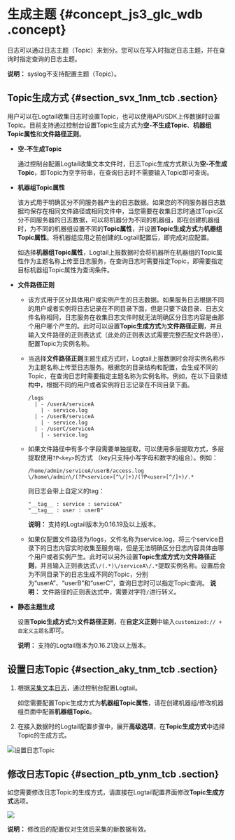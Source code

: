 # 生成主题 {#concept_js3_glc_wdb .concept}

日志可以通过日志主题（Topic）来划分。您可以在写入时指定日志主题，并在查询时指定查询的日志主题。

**说明：** syslog不支持配置主题（Topic）。

## Topic生成方式 {#section_svx_1nm_tcb .section}

用户可以在Logtail收集日志时设置Topic，也可以使用API/SDK上传数据时设置Topic。目前支持通过控制台设置Topic生成方式为**空-不生成Topic**、**机器组Topic属性**和**文件路径正则**。

-   **空-不生成Topic** 

    通过控制台配置Logtail收集文本文件时，日志Topic生成方式默认为**空-不生成Topic**，即Topic为空字符串，在查询日志时不需要输入Topic即可查询。

-   **机器组Topic属性** 

    该方式用于明确区分不同服务器产生的日志数据。如果您的不同服务器日志数据均保存在相同文件路径或相同文件中，当您需要在收集日志时通过Topic区分不同服务器的日志数据，可以将机器分为不同的机器组，即在创建机器组时，为不同的机器组设置不同的**Topic属性**，并设置**Topic生成方式**为**机器组Topic属性**。将机器组应用之前创建的Logtail配置后，即完成对应配置。

    如选择**机器组Topic属性**，Logtail上报数据时会将机器所在机器组的Topic属性作为主题名称上传至日志服务，在查询日志时需要指定Topic，即需要指定目标机器组Topic属性为查询条件。

-   **文件路径正则** 

    -   该方式用于区分具体用户或实例产生的日志数据。如果服务日志根据不同的用户或者实例将日志记录在不同目录下面，但是只要下级目录、日志文件名称相同，日志服务在收集日志文件时就无法明确区分日志内容是由那个用户哪个产生的。此时可以设置**Topic生成方式**为**文件路径正则**，并且输入文件路径的正则表达式（此处的正则表达式需要完整匹配文件路径），配置Topic为实例名称。
    -   当选择**文件路径正则**主题生成方式时，Logtail上报数据时会将实例名称作为主题名称上传至日志服务。根据您的目录结构和配置，会生成不同的Topic，在查询日志时需要指定主题名称为实例名称。例如，在以下目录结构中，根据不同的用户或者实例将日志记录在不同目录下面。

        ``` {#codeblock_7ju_0j4_xbz}
        /logs
          | - /userA/serviceA
            | - service.log
          | - /userB/serviceA
            | - service.log
          | - /userC/serviceA
            | - service.log
        ```

    -   如果文件路径中有多个字段需要单独提取，可以使用多层提取方式，多层提取使用`?P<key>`的方式 （key只支持小写字母和数字的组合）。例如：

        ``` {#codeblock_onj_olm_frw}
        /home/admin/serviceA/userB/access.log
        \/home\/admin\/(?P<service>[^\/]+)/(?P<user>[^/]+)/.*
        ```

        则日志会带上自定义的tag：

        ``` {#codeblock_ane_y0m_k0q}
        "__tag__ : service : serviceA"
        "__tag__ : user : userB"
        ```

        **说明：** 支持的Logtail版本为0.16.19及以上版本。

    -   如果仅配置文件路径为/logs，文件名称为service.log，将三个service目录下的日志内容实时收集至服务端，但是无法明确区分日志内容具体由哪个用户或者实例产生。此时可以另外设置**Topic生成方式**为**文件路径正则**，并且输入正则表达式`\/(.*)\/serviceA\/.*`提取实例名称。设置后会为不同目录下的日志生成不同的Topic，分别为“userA”、“userB”和“userC”，查询日志时可以指定Topic查询。
    **说明：** 文件路径的正则表达式中，需要对字符`/`进行转义。

-   **静态主题生成** 

    设置**Topic生成方式**为**文件路径正则**，在**自定义正则**中输入`customized:// + 自定义主题名`即可。

    **说明：** 支持的Logtail版本为0.16.21及以上版本。


## 设置日志Topic {#section_aky_tnm_tcb .section}

1.  根据[采集文本日志](cn.zh-CN/用户指南/Logtail采集/文本日志/采集文本日志.md)，通过控制台配置Logtail。

    如您需要配置Topic生成方式为**机器组Topic属性**，请在创建机器组/修改机器组页面中配置**机器组Topic**。

2.  在接入数据时的Logtail配置步骤中，展开**高级选项**，在**Topic生成方式**中选择Topic的生成方式。

![](images/2904_zh-CN.png "设置日志Topic")

## 修改日志Topic {#section_ptb_ynm_tcb .section}

如您需要修改日志Topic的生成方式，请直接在Logtail配置界面修改**Topic生成方式**选项。

![](http://static-aliyun-doc.oss-cn-hangzhou.aliyuncs.com/assets/img/13066/156410495452920_zh-CN.png)

**说明：** 修改后的配置仅对生效后采集的新数据有效。

